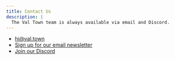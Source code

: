 ```yaml
---
title: Contact Us
description: |
  The Val Town team is always available via email and Discord.
---
```


- [hi@val.town](mailto:hi@val.town)
- [Sign up for our email newsletter](https://cdn.forms-content.sg-form.com/6c6893f3-38e6-11ed-b573-a6c391c68d4b)
- [Join our Discord](https://discord.gg/dHv45uN5RY)
